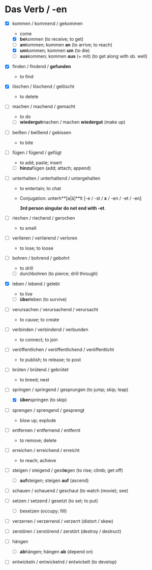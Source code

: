 # Das Verb / -en

* [x] kommen / kommend / gekommen
  * come
  * [x] **be**kommen \(to receive; to get\)
  * [ ] **an**kommen; kommen **an** \(to arrive; to reach\)
  * [x] **um**kommen; kommen **um** \(to die\)
  * [ ] **aus**kommen; kommen **aus** \(+ mit\) \(to get along with sb. well\)
* [x] finden / findend / **gefunden**
  * to find
* [x] löschen / löschend / gelöscht
  * to delete
* [ ] machen / machend / gemacht
  * to do
  * [ ] **wiedergut**machen / machen **wiedergut** \(make up\)
* [ ] beißen / beißend / gebissen
  * to bite
* [ ] fügen / fügend / gefügt
  * to add; paste; insert
  * [ ] **hinzu**fügen \(add; attach; append\)
* [ ] unterhalten / unterhaltend / untergehalten
  * to entertain; to chat
  * Conjugation: unterh**\[a\|ä\]**lt \[-e / -st / **x** / -en / -et / -en\]

    **3rd person singular do not end with -et**.
* [ ] riechen / riechend / gerochen
  * to smell
* [ ] verlieren / verlierend / verloren
  * to lose; to loose
* [ ] bohren / bohrend / gebohrt
  * to drill
  * [ ] durchbohren \(to pierce; drill through\)
* [x] leben / lebend / gelebt
  * to live
  * [ ] **über**leben \(to survive\)
* [ ] verursachen / verursachend / verursacht
  * to cause; to create
* [ ] verbinden / verbindend / verbunden
  * to connect; to join
* [ ] veröffentlichen / veröffentlichend / veröffentlicht
  * to publish; to release; to post
* [ ] brüten / brütend / gebrütet
  * to breed; nest
* [ ] springen / springend / gesprungen \(to jump; skip; leap\)
  * [x] **über**springen \(to skip\)
* [ ] sprengen / sprengend / gesprengt
  * blow up; explode
* [ ] entfernen / entfernend / entfernt
  * to remove; delete
* [ ] erreichen / erreichend / erreicht
  * to reach; achieve
* [ ] steigen / steigend / gest**ie**gen \(to rise; climb; get off\)
  * [ ] **auf**steigen; steigen **auf** \(ascend\)
* [ ] schauen / schauend / geschaut \(to watch \(movie\); see\)
* [ ] setzen / setzend / gesetzt \(to set; to put\)
  * [ ] besetzen \(occupy; fill\)
* [ ] verzerren / verzerrend / verzerrt \(distort / skew\)
* [ ] zerstören / zerstörend / zerstört \(destroy / destruct\)
* [ ] hängen
  * [ ] **ab**hängen; hängen **ab** \(depend on\)
* [ ] entwickeln / entwickelnd / entwickelt \(to develop\)


